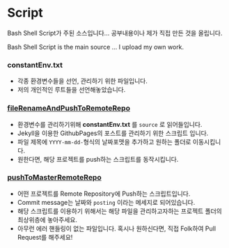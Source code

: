 # Script
Bash Shell Script가 주된 소스입니다... 공부내용이나 제가 직접 만든 것을 올립니다.

Bash Shell Script is the main source ... I upload my own work.

### constantEnv.txt

- 각종 환경변수들을 선언, 관리하기 위한 파일입니다.
- 저의 개인적인 루트들을 선언해놓았습니다.

### [fileRenameAndPushToRemoteRepo](/fileRenameAndPushToRemoteRepo.sh)

- 환경변수를 관리하기위해 **constantEnv.txt** 를 `source` 로 읽어들입니다.
- Jekyll을 이용한 GithubPages의 포스트를 관리하기 위한 스크립트 입니다.
- 파일 제목에 `YYYY-mm-dd-`형식의 날짜포맷을 추가하고 원하는 폴더로 이동시킵니다.
- 원한다면, 해당 프로젝트를 push하는 스크립트를 동작시킵니다.

### [pushToMasterRemoteRepo](/pushToMasterRemoteRepo.sh)

- 어떤 프로젝트를 Remote Repository에 Push하는 스크립트입니다.
- Commit message는 날짜와 `posting` 이라는 메세지로 되어있습니다.
- 해당 스크립트를 이용하기 위해서는 해당 파일을 관리하고자하는 프로젝트 폴더의 최상위층에 놓아주세요.
- 아무런 에러 핸들링이 없는 파일입니다. 혹시나 원하신다면, 직접 Folk하여 Pull Request를 해주세요!

